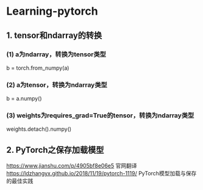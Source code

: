 # Learning-pytorch
## 1. tensor和ndarray的转换
### (1) a为ndarray，转换为tensor类型
b = torch.from_numpy(a)
### (2) a为tensor，转换为ndarray类型
b = a.numpy()
### (3) weights为requires_grad=True的tensor，转换为ndarray类型
weights.detach().numpy()


## 2. PyTorch之保存加载模型
  https://www.jianshu.com/p/4905bf8e06e5  官网翻译
  https://ldzhangyx.github.io/2018/11/19/pytorch-1119/  PyTorch模型加载与保存的最佳实践
